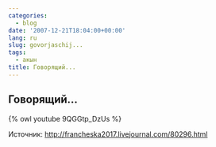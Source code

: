 ```yaml
---
categories:
  - blog
date: '2007-12-21T18:04:00+00:00'
lang: ru
slug: govorjaschij...
tags:
  - акын
title: Говорящий...
---
```



## Говорящий…

{% owl youtube 9QGGtp_DzUs %}
  
Источник: <http://francheska2017.livejournal.com/80296.html>